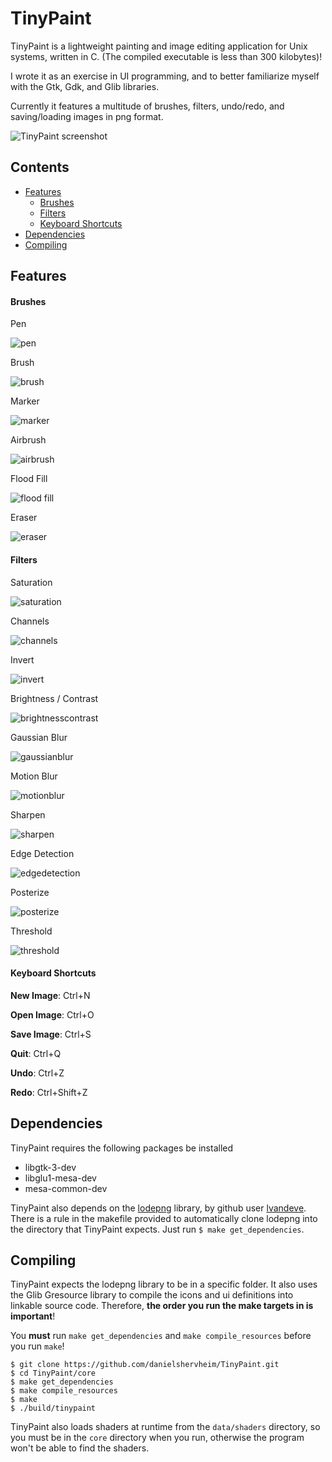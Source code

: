 # TinyPaint

TinyPaint is a lightweight painting and image editing application for Unix systems, written in C. (The compiled executable is less than 300 kilobytes)!

I wrote it as an exercise in UI programming, and to better familiarize myself with the Gtk, Gdk, and Glib libraries.

Currently it features a multitude of brushes, filters, undo/redo, and saving/loading images in png format.

![TinyPaint screenshot](images/tinypaint.png)

## Contents

- [Features](#features)
    - [Brushes](#brushes)
    - [Filters](#filters)
    - [Keyboard Shortcuts](#keyboardshortcuts)
- [Dependencies](#dependencies)
- [Compiling](#compiling)

<a name="features"></a>
## Features

<a name="brushes"></a>
#### Brushes

Pen

![pen](images/tools/pen.png)

Brush

![brush](images/tools/brush.png)

Marker

![marker](images/tools/marker.png)

Airbrush

![airbrush](images/tools/airbrush.png)

Flood Fill

![flood fill](images/tools/floodfill.png)

Eraser

![eraser](images/tools/erase.png)

<a name="filters"></a>
#### Filters

Saturation

![saturation](images/filters/saturate.png)

Channels

![channels](images/filters/channels.png)

Invert

![invert](images/filters/invert.png)

Brightness / Contrast

![brightnesscontrast](images/filters/bc.png)

Gaussian Blur

![gaussianblur](images/filters/gaussian.png)

Motion Blur

![motionblur](images/filters/motion.png)

Sharpen

![sharpen](images/filters/sharpen.png)

Edge Detection

![edgedetection](images/filters/edgedetect.png)

Posterize

![posterize](images/filters/posterize.png)

Threshold

![threshold](images/filters/threshold.png)

<a name="keyboardshortcuts"></a>
#### Keyboard Shortcuts

**New Image**: Ctrl+N

**Open Image**: Ctrl+O

**Save Image**: Ctrl+S

**Quit**: Ctrl+Q

**Undo**: Ctrl+Z

**Redo**: Ctrl+Shift+Z

<a name="dependencies"></a>
## Dependencies

TinyPaint requires the following packages be installed

- libgtk-3-dev
- libglu1-mesa-dev
- mesa-common-dev

TinyPaint also depends on the [lodepng](https://lodev.org/lodepng/) library, by github user [lvandeve](https://github.com/lvandeve/lodepng). There is a rule in the makefile provided to automatically clone lodepng into the directory that TinyPaint expects. Just run `$ make get_dependencies`.

<a name="compiling"></a>
## Compiling

TinyPaint expects the lodepng library to be in a specific folder. It also uses the Glib Gresource library to compile the icons and ui definitions into linkable source code. Therefore, **the order you run the make targets in is important**!


You **must** run `make get_dependencies` and `make compile_resources`  before you run `make`!

```
$ git clone https://github.com/danielshervheim/TinyPaint.git
$ cd TinyPaint/core
$ make get_dependencies
$ make compile_resources
$ make
$ ./build/tinypaint
```

TinyPaint also loads shaders at runtime from the `data/shaders` directory, so you must be in the `core`  directory when you run, otherwise the program won't be able to find the shaders.
